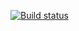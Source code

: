 [![Build status](https://ci.appveyor.com/api/projects/status/59d4mvkwl4mwwt31/branch/main?svg=true)](https://ci.appveyor.com/project/Gis192/dzavselenide/branch/main)